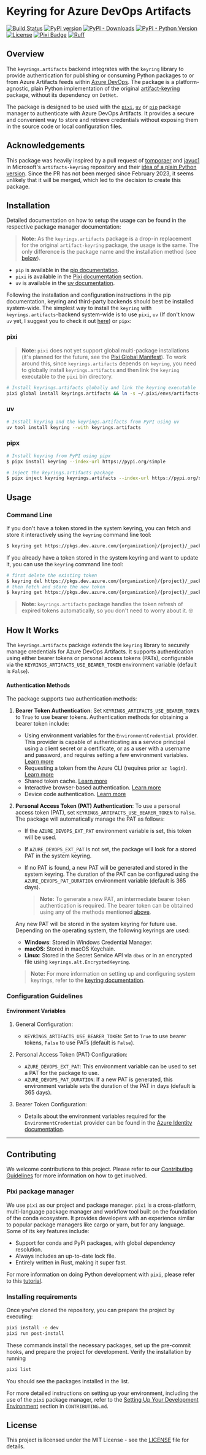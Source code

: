 # Keyring for Azure DevOps Artifacts

[![Build Status](https://github.com/jslorrma/keyrings.artifacts/actions/workflows/ci.yml/badge.svg?branch=main)](https://github.com/jslorrma/keyrings.artifacts/actions/workflows/ci.yml)
[![PyPI version](https://badge.fury.io/py/keyrings.artifacts.svg)](https://badge.fury.io/py/keyrings.artifacts)
[![PyPI - Downloads](https://img.shields.io/pypi/dm/keyrings.artifacts)](https://pypi.org/project/keyrings.artifacts/)
[![PyPI - Python Version](https://img.shields.io/pypi/pyversions/keyrings.artifacts)](https://pypi.org/project/keyrings.artifacts/)
[![License](https://img.shields.io/github/license/jslorrma/keyrings.artifacts?style=flat-square)](LICENSE)
[![Pixi Badge](https://img.shields.io/endpoint?url=https://raw.githubusercontent.com/prefix-dev/pixi/main/assets/badge/v0.json)](https://pixi.sh)
[![Ruff](https://img.shields.io/endpoint?url=https://raw.githubusercontent.com/charliermarsh/ruff/main/assets/badge/v2.json)](https://github.com/astral-sh/ruff)

## Overview

The `keyrings.artifacts` backend integrates with the `keyring` library to provide authentication for publishing or consuming Python packages to or from Azure Artifacts feeds within [Azure DevOps](https://azure.com/devops). The package is a platform-agnostic, plain Python implementation of the original [artifact-keyring](https://github.com/Microsoft/artifacts-keyring) package, without its dependency on `DotNet`.

The package is designed to be used with the [`pixi`](https://pixi.sh/latest/), [`uv`](https://docs.astral.sh/uv/) or [`pip`](https://pip.pypa.io/en/stable/) package manager to authenticate with Azure DevOps Artifacts. It provides a secure and convenient way to store and retrieve credentials without exposing them in the source code or local configuration files.

## Acknowledgements

This package was heavily inspired by a pull request of [tomporaer](https://github.com/temporaer) and [javuc1](https://github.com/javuc1) in Microsoft's `artifacts-keyring` repository and their [idea of a plain Python version]((https://github.com/microsoft/artifacts-keyring/pull/56)). Since the PR has not been merged since February 2023, it seems unlikely that it will be merged, which led to the decision to create this package.

## Installation

Detailed documentation on how to setup the usage can be found in the respective package manager documentation:

> **Note:** As the `keyrings.artifacts` package is a drop-in replacement for the original `artifact-keyring` package, the usage is the same. The only difference is the package name and the installation method (see [below](#installation)).

- `pip` is available in the [pip documentation](https://pip.pypa.io/en/stable/topics/authentication/#using-keyring-as-a-command-line-application).
- `pixi` is available in the [Pixi documentation](https://pixi.sh/latest/advanced/authentication/#installing-keyring) section.
- `uv` is available in the [uv documentation](https://docs.astral.sh/uv/guides/integration/alternative-indexes/#using-keyring).

Following the installation and configuration instructions in the pip documentation, keyring and third-party backends should best be installed system-wide. The simplest way to install the `keyring` with `keyrings.artifacts`-backend system-wide is to use `pixi`, `uv` (If don't know `uv` yet, I suggest you to check it out [here](https://docs.astral.sh/uv/)) or `pipx`:

### pixi

> **Note:** `pixi` does not yet support global multi-package installations (it's planned for the future, see the [Pixi Global Manifest](https://pixi.sh/dev/design_proposals/pixi_global_manifest/)). To work around this, since `keyrings.artifacts` depends on `keyring`, you need to globally install `keyrings.artifacts` and then link the `keyring` executable to the `pixi` bin directory.

```bash
# Install keyrings.artifacts globally and link the keyring executable
pixi global install keyrings.artifacts && ln -s ~/.pixi/envs/artifacts-keyring/bin/keyring ~/.pixi/bin/
```

### uv
```bash
# Install keyring and the keyrings.artifacts from PyPI using uv
uv tool install keyring --with keyrings.artifacts
```

### pipx
```bash
# Install keyring from PyPI using pipx
$ pipx install keyring --index-url https://pypi.org/simple

# Inject the keyrings.artifacts package
$ pipx inject keyring keyrings.artifacts --index-url https://pypi.org/simple
```

## Usage

### Command Line

If you don't have a token stored in the system keyring, you can fetch and store it interactively using the `keyring` command line tool:

```bash
$ keyring get https://pkgs.dev.azure.com/{organization}/{project}/_packaging/{feed}/pypi/simple/ VssSessionToken
```

If you already have a token stored in the system keyring and want to update it, you can use the `keyring` command line tool:

```bash
# first delete the existing token
$ keyring del https://pkgs.dev.azure.com/{organization}/{project}/_packaging/{feed}/pypi/simple/ VssSessionToken
# then fetch and store the new token
$ keyring get https://pkgs.dev.azure.com/{organization}/{project}/_packaging/{feed}/pypi/simple/ VssSessionToken
```

> **Note:** `keyrings.artifacts` package handles the token refresh of expired tokens automatically, so you don't need to worry about it. 🤓

## How It Works

The `keyrings.artifacts` package extends the `keyring` library to securely manage credentials for Azure DevOps Artifacts. It supports authentication using either bearer tokens or personal access tokens (PATs), configurable via the `KEYRINGS_ARTIFACTS_USE_BEARER_TOKEN` environment variable (default is `False`).

#### Authentication Methods

The package supports two authentication methods:

1. **Bearer Token Authentication**:
    Set `KEYRINGS_ARTIFACTS_USE_BEARER_TOKEN` to `True` to use bearer tokens.
    Authentication methods for obtaining a bearer token include:
    - Using environment variables for the `EnvironmentCredential` provider. This provider is capable of authenticating as a service principal using a client secret or a certificate, or as a user with a username and password, and requires setting a few environment variables. [Learn more](https://learn.microsoft.com/en-us/python/api/azure-identity/azure.identity.environmentcredential?view=azure-python)
    - Requesting a token from the Azure CLI (requires prior `az login`). [Learn more](https://learn.microsoft.com/en-us/python/api/azure-identity/azure.identity.azureclicredential?view=azure-python)
    - Shared token cache. [Learn more](https://learn.microsoft.com/en-us/python/api/azure-identity/azure.identity.sharedtokencachecredential?view=azure-python)
    - Interactive browser-based authentication. [Learn more](https://learn.microsoft.com/en-us/python/api/azure-identity/azure.identity.interactivebrowsercredential?view=azure-python)
    - Device code authentication. [Learn more](https://learn.microsoft.com/en-us/python/api/azure-identity/azure.identity.devicecodecredential?view=azure-python)


2. **Personal Access Token (PAT) Authentication**:
    To use a personal access token (PAT), set `KEYRINGS_ARTIFACTS_USE_BEARER_TOKEN` to `False`. The package will automatically manage the PAT as follows:
    - If the `AZURE_DEVOPS_EXT_PAT` environment variable is set, this token will be used.
    - If `AZURE_DEVOPS_EXT_PAT` is not set, the package will look for a stored PAT in the system keyring.
    - If no PAT is found, a new PAT will be generated and stored in the system keyring. The duration of the PAT can be configured using the `AZURE_DEVOPS_PAT_DURATION` environment variable (default is 365 days).

      > **Note:** To generate a new PAT, an intermediate bearer token authentication is required. The bearer token can be obtained using any of the methods mentioned [above](#authentication-methods).

    Any new PAT will be stored in the system keyring for future use. Depending on the operating system, the following keyrings are used:
    - **Windows**: Stored in Windows Credential Manager.
    - **macOS**: Stored in macOS Keychain.
    - **Linux**: Stored in the Secret Service API via `dbus` or in an encrypted file using `keyrings.alt.EncryptedKeyring`.

    > **Note:** For more information on setting up and configuring system keyrings, refer to the [keyring documentation](https://keyring.readthedocs.io/en/latest/).

### Configuration Guidelines

#### Environment Variables

1. General Configuration:

   - `KEYRINGS_ARTIFACTS_USE_BEARER_TOKEN`: Set to `True` to use bearer tokens, `False` to use PATs (default is `False`).

2. Personal Access Token (PAT) Configuration:

   - `AZURE_DEVOPS_EXT_PAT`: This environment variable can be used to set a PAT for the package to use.
   - `AZURE_DEVOPS_PAT_DURATION`: If a new PAT is generated, this environment variable sets the duration of the PAT in days (default is 365 days).

3. Bearer Token Configuration:

   - Details about the environment variables required for the `EnvironmentCredential` provider can be found in the [Azure Identity documentation](https://learn.microsoft.com/en-us/python/api/azure-identity/azure.identity.environmentcredential?view=azure-python).


---

## Contributing

We welcome contributions to this project. Please refer to our [Contributing Guidelines](CONTRIBUTING.md) for more information on how to get involved.


### Pixi package manager

We use `pixi` as our project and package manager. `pixi` is a cross-platform, multi-language package manager and workflow tool built on the foundation of the conda ecosystem. It provides developers with an experience similar to popular package managers like cargo or yarn, but for any language. Some of its key features include:

- Support for conda and PyPi packages, with global dependency resolution.
- Always includes an up-to-date lock file.
- Entirely written in Rust, making it super fast.

For more information on doing Python development with `pixi`, please refer to this [tutorial](https://pixi.sh/latest/tutorials/python/).

### Installing requirements

Once you've cloned the repository, you can prepare the project by executing:

```bash
pixi install -e dev
pixi run post-install
```

These commands install the necessary packages, set up the pre-commit hooks, and prepare the project for development. Verify the installation by running

```bash
pixi list
```

You should see the packages installed in the list.

For more detailed instructions on setting up your environment, including the use of the `pixi` package manager, refer to the [Setting Up Your Development Environment](CONTRIBUTING.md#setting-up-your-development-environment) section in `CONTRIBUTING.md`.


## License

This project is licensed under the MIT License - see the [LICENSE](LICENSE) file for details.
